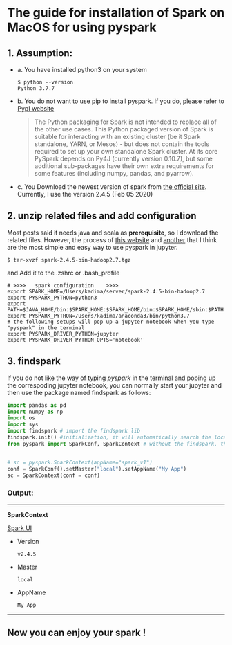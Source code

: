 # The guide for installation of Spark on MacOS for using pyspark

## 1. Assumption:

- a. You have installed python3 on your system

  ```shell
  $ python --version
  Python 3.7.7
  ```

- b. You do not want to use pip to install pyspark. If you do, please refer to [PypI website](https://pypi.org/project/pyspark/)

  > The Python packaging for Spark is not intended to replace all of the other use cases. This Python packaged version of Spark is suitable for interacting with an existing cluster (be it Spark standalone, YARN, or Mesos) - but does not contain the tools required to set up your own standalone Spark cluster. At its core PySpark depends on Py4J (currently version 0.10.7), but some additional sub-packages have their own extra requirements for some features (including numpy, pandas, and pyarrow).

  

- c. You Download the newest version of spark from [the official site](https://spark.apache.org/downloads.html). Currently, I use the version 2.4.5 (Feb 05 2020)

## 2. unzip related files and add configuration

Most posts said it needs java and scala as **prerequisite**, so I download the related files. However, the process of [this website](https://jmedium.com/pyspark-in-mac/)  and [another](https://medium.com/@GalarnykMichael/install-spark-on-mac-pyspark-453f395f240b) that I think are the most simple and easy way to use pyspark in jupyter.

```shell
$ tar-xvzf spark-2.4.5-bin-hadoop2.7.tgz
```

and Add it to the .zshrc or .bash_profile

```shell
# >>>>   spark configuration    >>>>
export SPARK_HOME=/Users/kadima/server/spark-2.4.5-bin-hadoop2.7
export PYSPARK_PYTHON=python3
export PATH=$JAVA_HOME/bin:$SPARK_HOME:$SPARK_HOME/bin:$SPARK_HOME/sbin:$PATH
export PYSPARK_PYTHON=/Users/kadima/anaconda3/bin/python3.7
# the following setups will pop up a jupyter notebook when you type "pyspark" in the terminal
export PYSPARK_DRIVER_PYTHON=jupyter
export PYSPARK_DRIVER_PYTHON_OPTS='notebook'
```

## 3. findspark

If you do not like the way of typing *pyspark* in the terminal and poping up the correspoding jupyter notebook, you can normally start your jupyter and then use the package named findspark as follows:

```python
import pandas as pd
import numpy as np
import os
import sys
import findspark # import the findspark lib
findspark.init() #initialization, it will automatically search the location of pyspark
from pyspark import SparkConf, SparkContext # without the findspark, this line will report error


# sc = pyspark.SparkContext(appName="spark_v1")
conf = SparkConf().setMaster("local").setAppName("My App")
sc = SparkContext(conf = conf)
```

### Output:

-----

**SparkContext**

[Spark UI](http://10.1.5.157:4040/)

- Version

  `v2.4.5`

- Master

  `local`

- AppName

  `My App`

-------



## Now you can enjoy your spark !

